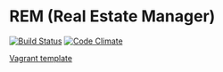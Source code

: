 REM (Real Estate Manager)
========================

[![Build Status](https://travis-ci.org/remanager/rem.png)](https://travis-ci.org/coopdevs/rem)
[![Code Climate](https://codeclimate.com/github/remanager/rem.png)](https://codeclimate.com/github/remanager/rem)

[Vagrant template](https://github.com/rails/rails-dev-box)
